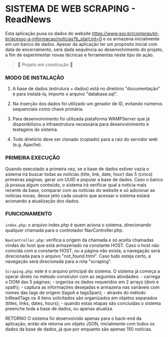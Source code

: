 # SISTEMA DE WEB SCRAPING - ReadNews
Esta aplicação puxa os dados do website https://www.gov.br/compras/pt-br/acesso-a-informacao/noticias?b_start:int=0 e os armazena inicialmente em um banco de dados.
Apesar da aplicação ter um propósito inicial com data de encerramento, será dada sequência ao desenvolvimento do projeto, a fim de experimentar novas técnicas e ferramentas neste tipo de ação.

> :construction: Projeto em construção :construction:

### MODO DE INSTALAÇÃO
1. A base de dados (estrutura + dados) está no diretório "documentação" e para instalá-la, importe o arquivo "database.sql".

2. Na inserção dos dados foi utilizado um gerador de ID, evitando números sequenciais como chave primária.

3. Para desenvolvimento foi utilizada plataforma WAMPServer que já disponibilizou a infraestrutura necessária para desenvolvimento e testagens do sistema.

4. Todo diretório deve ser clonado (copiado) para a raiz do servidor web (e.g. Apache).

### PRIMEIRA EXECUÇÃO
Quando executado a primeira vez, se a base de dados estiver vazia o sistema irá buscar todas as notícias (title, link, date, hour) das 5 (cinco) primeiras páginas, gerar um UUID e popular a base de dados. Caso o banco já possua algum conteúdo, o sistema irá verificar qual a notícia mais recente da base, comparar com as notícias do website e só adicionar as notícias novas, desse jeito cada usuário que acessar o sistema estará acionando a atualização dos dados.

### FUNCIONAMENTO

`index.php`: o arquivo index.php é quem aciona o sistema, direcionando qualquer chamada para o controlador NavController.php.
	
`NavController.php`: verifica a origem da chamada e só aceita chamadas vindas do host que está armazenado na constante HOST. Caso o host não coincida com a constante HOST, ou a página não exista, a navegação será direcionada para o arquivo "not_found.html". Caso tudo esteja certo, a navegação será direcionada para a rota "scraping".
	
`Scraping.php`: este é o arquivo principal do sistema.
	O sistema já começa a operar direto no método construtor com as seguintes atividades:
	- carrega o DOM das 5 páginas;
	- organiza os dados requeridos em 2 arrays (dom e xpath);
	- captura as informações desejadas e armazena nas variáveis com nomes das tags de origem (tagsA e tagsSpan);
	- através do método toReadTags os 4 itens solicitados são organizados em objetos separados (titles, links, dates, hours);
	- quando estas etapas são concluídas o sistema preenche toda a base de dados, ou apenas atualiza.
	
	
	

RETORNO
O sistema foi desenvolvido apenas para o back-end da aplicação, então ele retorna um objeto JSON, inicialmente com todos os dados da base de dados, já que por enquanto são apenas 150 notícias.
